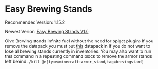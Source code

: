 # Easy Brewing Stands
Recommended Version: 1.15.2

Newest Verion: [Easy Brewing Stands V1.0](https://github.com/WaifuBeforeLaifu/Datapacks/raw/master/Easy%20Brewing%20Stand/Easy%20Brewing%20Stands%20V1.0.zip)

Give Brewing stands infinite fuel without the need for spigot plugins
If you remove the datapack you must put [this](https://github.com/WaifuBeforeLaifu/Datapacks/blob/master/Easy%20Brewing%20Stand/Easy%20Brewing%20Stands%20V1.0%20Uninstall.zip) datapack in if you do not want to lose all brewing stands currently in inventories. You may also want to run this command in a repeating command block to remove the armor stands left behind.
`/kill @e[type=minecraft:armor_stand,tag=brewingstand]`

